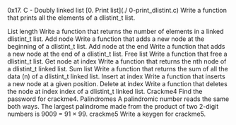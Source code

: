 0x17. C - Doubly linked list [0. Print list](./ 0-print_dlistint.c) Write a function that prints all the elements of a dlistint_t list.

List length Write a function that returns the number of elements in a linked dlistint_t list.
Add node Write a function that adds a new node at the beginning of a dlistint_t list.
Add node at the end Write a function that adds a new node at the end of a dlistint_t list.
Free list Write a function that free a dlistint_t list.
Get node at index Write a function that returns the nth node of a dlistint_t linked list.
Sum list Write a function that returns the sum of all the data (n) of a dlistint_t linked list.
Insert at index Write a function that inserts a new node at a given position.
Delete at index Write a function that deletes the node at index index of a dlistint_t linked list.
Crackme4 Find the password for crackme4.
Palindromes A palindromic number reads the same both ways. The largest palindrome made from the product of two 2-digit numbers is 9009 = 91 × 99.
crackme5 Write a keygen for crackme5.
